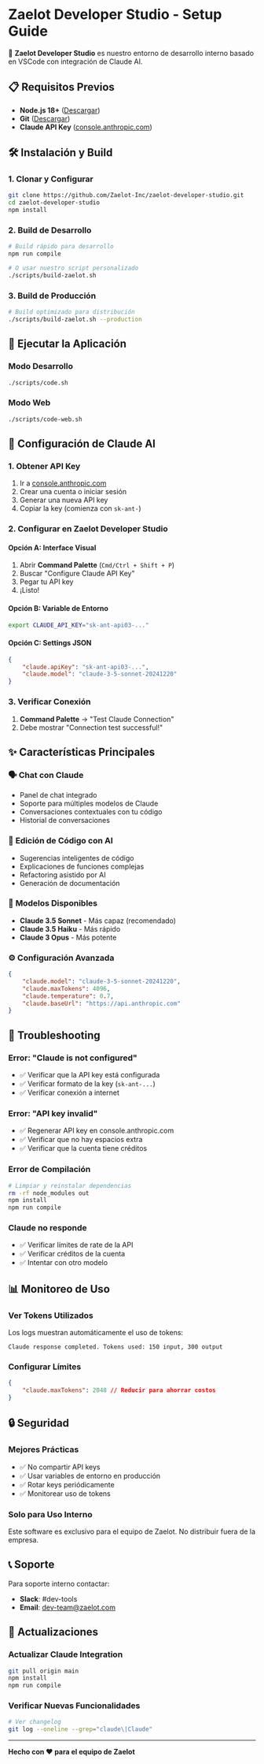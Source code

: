 # Zaelot Developer Studio - Setup Guide

🚀 **Zaelot Developer Studio** es nuestro entorno de desarrollo interno basado en VSCode con integración de Claude AI.

## 📋 Requisitos Previos

- **Node.js 18+** ([Descargar](https://nodejs.org/))
- **Git** ([Descargar](https://git-scm.com/))
- **Claude API Key** ([console.anthropic.com](https://console.anthropic.com))

## 🛠 Instalación y Build

### 1. Clonar y Configurar

```bash
git clone https://github.com/Zaelot-Inc/zaelot-developer-studio.git
cd zaelot-developer-studio
npm install
```

### 2. Build de Desarrollo

```bash
# Build rápido para desarrollo
npm run compile

# O usar nuestro script personalizado
./scripts/build-zaelot.sh
```

### 3. Build de Producción

```bash
# Build optimizado para distribución
./scripts/build-zaelot.sh --production
```

## 🚀 Ejecutar la Aplicación

### Modo Desarrollo

```bash
./scripts/code.sh
```

### Modo Web

```bash
./scripts/code-web.sh
```

## 🤖 Configuración de Claude AI

### 1. Obtener API Key

1. Ir a [console.anthropic.com](https://console.anthropic.com)
2. Crear una cuenta o iniciar sesión
3. Generar una nueva API key
4. Copiar la key (comienza con `sk-ant-`)

### 2. Configurar en Zaelot Developer Studio

#### Opción A: Interface Visual

1. Abrir **Command Palette** (`Cmd/Ctrl + Shift + P`)
2. Buscar "Configure Claude API Key"
3. Pegar tu API key
4. ¡Listo!

#### Opción B: Variable de Entorno

```bash
export CLAUDE_API_KEY="sk-ant-api03-..."
```

#### Opción C: Settings JSON

```json
{
	"claude.apiKey": "sk-ant-api03-...",
	"claude.model": "claude-3-5-sonnet-20241220"
}
```

### 3. Verificar Conexión

1. **Command Palette** → "Test Claude Connection"
2. Debe mostrar "Connection test successful!"

## ✨ Características Principales

### 🗣 **Chat con Claude**

- Panel de chat integrado
- Soporte para múltiples modelos de Claude
- Conversaciones contextuales con tu código
- Historial de conversaciones

### 📝 **Edición de Código con AI**

- Sugerencias inteligentes de código
- Explicaciones de funciones complejas
- Refactoring asistido por AI
- Generación de documentación

### 🔧 **Modelos Disponibles**

- **Claude 3.5 Sonnet** - Más capaz (recomendado)
- **Claude 3.5 Haiku** - Más rápido
- **Claude 3 Opus** - Más potente

### ⚙️ **Configuración Avanzada**

```json
{
	"claude.model": "claude-3-5-sonnet-20241220",
	"claude.maxTokens": 4096,
	"claude.temperature": 0.7,
	"claude.baseUrl": "https://api.anthropic.com"
}
```

## 🚨 Troubleshooting

### Error: "Claude is not configured"

- ✅ Verificar que la API key está configurada
- ✅ Verificar formato de la key (`sk-ant-...`)
- ✅ Verificar conexión a internet

### Error: "API key invalid"

- ✅ Regenerar API key en console.anthropic.com
- ✅ Verificar que no hay espacios extra
- ✅ Verificar que la cuenta tiene créditos

### Error de Compilación

```bash
# Limpiar y reinstalar dependencias
rm -rf node_modules out
npm install
npm run compile
```

### Claude no responde

- ✅ Verificar límites de rate de la API
- ✅ Verificar créditos de la cuenta
- ✅ Intentar con otro modelo

## 📊 Monitoreo de Uso

### Ver Tokens Utilizados

Los logs muestran automáticamente el uso de tokens:

```
Claude response completed. Tokens used: 150 input, 300 output
```

### Configurar Límites

```json
{
	"claude.maxTokens": 2048 // Reducir para ahorrar costos
}
```

## 🔒 Seguridad

### Mejores Prácticas

- ✅ No compartir API keys
- ✅ Usar variables de entorno en producción
- ✅ Rotar keys periódicamente
- ✅ Monitorear uso de tokens

### Solo para Uso Interno

Este software es exclusivo para el equipo de Zaelot. No distribuir fuera de la empresa.

## 📞 Soporte

Para soporte interno contactar:

- **Slack**: #dev-tools
- **Email**: dev-team@zaelot.com

## 🔄 Actualizaciones

### Actualizar Claude Integration

```bash
git pull origin main
npm install
npm run compile
```

### Verificar Nuevas Funcionalidades

```bash
# Ver changelog
git log --oneline --grep="claude\|Claude"
```

---

**Hecho con ❤️ para el equipo de Zaelot**
